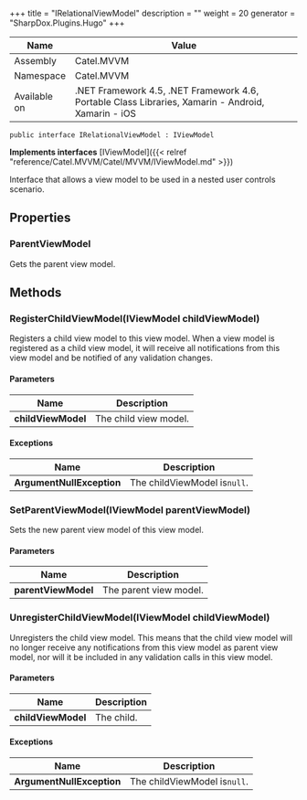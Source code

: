 

+++
title = "IRelationalViewModel" 
description = ""
weight = 20
generator = "SharpDox.Plugins.Hugo"
+++

Name|Value
---|---
Assembly|Catel.MVVM
Namespace|Catel.MVVM
Available on|.NET Framework 4.5, .NET Framework 4.6, Portable Class Libraries, Xamarin - Android, Xamarin - iOS

```
public interface IRelationalViewModel : IViewModel
```

**Implements interfaces**
[IViewModel]({{< relref "reference/Catel.MVVM/Catel/MVVM/IViewModel.md" >}})

Interface that allows a view model to be used in a nested user controls scenario.

## Properties

### ParentViewModel

Gets the parent view model.

## Methods

### RegisterChildViewModel(IViewModel childViewModel)

Registers a child view model to this view model. When a view model is registered as a child view model, it will receive all notifications from this view model and be notified of any validation changes.

#### Parameters

Name|Description
---|---
**childViewModel**|The child view model.

#### Exceptions

Name|Description
---|---
**ArgumentNullException**|The childViewModel is`null`.

### SetParentViewModel(IViewModel parentViewModel)

Sets the new parent view model of this view model.

#### Parameters

Name|Description
---|---
**parentViewModel**|The parent view model.

### UnregisterChildViewModel(IViewModel childViewModel)

Unregisters the child view model. This means that the child view model will no longer receive any notifications from this view model as parent view model, nor will it be included in any validation calls in this view model.

#### Parameters

Name|Description
---|---
**childViewModel**|The child.

#### Exceptions

Name|Description
---|---
**ArgumentNullException**|The childViewModel is`null`.

